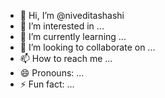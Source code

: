 - 👋 Hi, I’m @niveditashashi
- 👀 I’m interested in ...
- 🌱 I’m currently learning ...
- 💞️ I’m looking to collaborate on ...
- 📫 How to reach me ...
- 😄 Pronouns: ...
- ⚡ Fun fact: ...

<!---
niveditashashi/niveditashashi is a ✨ special ✨ repository because its `README.md` (this file) appears on your GitHub profile.
You can click the Preview link to take a look at your changes.
--->

